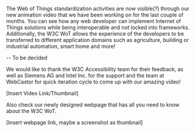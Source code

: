 The Web of Things standardization activities are now visible(?) through our new animation video that we have been working on for the last couple of months. You can see how any web developer can implement Internet of Things solutions while being interoperable and not locked into frameworks. Additionally, the W3C WoT allows the experience of the developers to be transferred to different application domains such as agriculture, building or industrial automation, smart home and more!

-- To be decided

We would like to thank the W3C Accessibility team for their feedback, as well as Siemens AG and Intel Inc. for the support and the team at WebCastor for quick iteration cycle to come up with our amazing video! 

[Insert Video Link/Thumbnail]

Also check our newly designed webpage that has all you need to know about the W3C WoT.

[Insert webpage link, maybe a screenshot as thumbnail]
